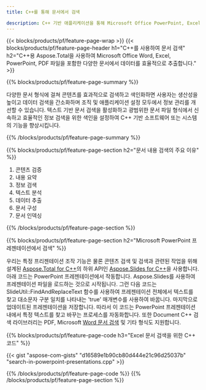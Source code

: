 ```yaml
---
title: C++를 통해 문서에서 검색 

description: C++ 기반 애플리케이션을 통해 Microsoft Office PowerPoint, Excel, Word, PDF 등을 포함한 문서를 검색하세요.
---
```


{{< blocks/products/pf/feature-page-wrap >}}
{{< blocks/products/pf/feature-page-header h1="C++를 사용하여 문서 검색" h2="C++용 Aspose.Total을 사용하여 Microsoft Office Word, Excel, PowerPoint, PDF 파일을 포함한 다양한 문서에서 데이터를 효율적으로 추출합니다." >}}

{{% blocks/products/pf/feature-page-summary %}}

다양한 문서 형식에 걸쳐 콘텐츠를 효과적으로 검색하고 색인화하면 사용자는 생산성을 높이고 데이터 검색을 간소화하며 조직 및 애플리케이션 설정 모두에서 정보 관리를 개선할 수 있습니다. 텍스트 기반 문서 검색을 활성화하고 광범위한 문서 파일 형식에서 신속하고 효율적인 정보 검색을 위한 색인을 설정하여 C++ 기반 소프트웨어 또는 시스템의 기능을 향상시킵니다.

{{% /blocks/products/pf/feature-page-summary  %}}

{{% blocks/products/pf/feature-page-section  h2="문서 내용 검색의 주요 이유" %}}

1. 콘텐츠 검증 
1. 내용 요약 
1. 정보 검색
1. 텍스트 분석
1. 데이터 추출 
1. 문서 구성
1. 문서 인덱싱 



{{% /blocks/products/pf/feature-page-section %}}

{{% blocks/products/pf/feature-page-section  h2="Microsoft PowerPoint 프레젠테이션에서 검색" %}}

우리는 특정 프리젠테이션 조작 기능은 물론 콘텐츠 검색 및 검색과 관련된 작업을 위해 설계된 [Aspose.Total for C++](https://products.aspose.com/total/cpp/)의 하위 API인 [Aspose.Slides for C++](https://products.aspose.com/slides/cpp/)을 사용합니다. 아래 코드는 PowerPoint 프레젠테이션에서 작동합니다. Aspose.Slides를 사용하여 프레젠테이션 파일을 로드하는 것으로 시작됩니다. 그런 다음 코드는 SlideUtil::FindAndReplaceText 함수를 사용하여 프레젠테이션 전체에서 텍스트를 찾고 대소문자 구분 일치를 나타내는 'true' 매개변수를 사용하여 바꿉니다. 마지막으로 업데이트된 프레젠테이션을 저장합니다. 따라서 이 코드는 PowerPoint 프레젠테이션 내에서 특정 텍스트를 찾고 바꾸는 프로세스를 자동화합니다. 또한 Document C++ 검색 라이브러리는 PDF, Microsoft [Word 문서 검색](https://products.aspose.com/total/cpp/search/word/) 및 기타 형식도 지원합니다.

{{% blocks/products/pf/feature-page-code h3="Excel 문서 검색을 위한 C++ 코드" %}}

{{< gist "aspose-com-gists" "d16589e1b90cb80d444e21c96d25037b" "search-in-powerpoint-presentations.cpp" >}}

{{% /blocks/products/pf/feature-page-code  %}}
{{% /blocks/products/pf/feature-page-section %}}